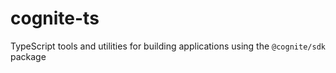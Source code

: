 # cognite-ts
TypeScript tools and utilities for building applications using the `@cognite/sdk` package
